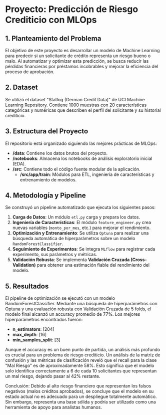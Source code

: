 # Proyecto: Predicción de Riesgo Crediticio con MLOps

## 1. Planteamiento del Problema
El objetivo de este proyecto es desarrollar un modelo de Machine Learning para predecir si un solicitante de crédito representa un riesgo bueno o malo. Al automatizar y optimizar esta predicción, se busca reducir las pérdidas financieras por préstamos incobrables y mejorar la eficiencia del proceso de aprobación.

## 2. Dataset
Se utilizó el dataset "Statlog (German Credit Data)" de UCI Machine Learning Repository. Contiene 1000 muestras con 20 características categóricas y numéricas que describen el perfil del solicitante y su historial crediticio.

## 3. Estructura del Proyecto
El repositorio está organizado siguiendo las mejores prácticas de MLOps:
- **/data**: Contiene los datos brutos del proyecto.
- **/notebooks**: Almacena los notebooks de análisis exploratorio inicial (EDA).
- **/src**: Contiene todo el código fuente modular de la aplicación.
  - **/src/app/train**: Módulos para ETL, ingeniería de características y entrenamiento de modelos.

## 4. Metodología y Pipeline
Se construyó un pipeline automatizado que ejecuta los siguientes pasos:
1.  **Carga de Datos**: Un módulo `etl.py` carga y prepara los datos.
2.  **Ingeniería de Características**: El módulo `feature_engineer.py` crea nuevas variables (`monto_por_mes`, etc.) para mejorar el rendimiento.
3.  **Optimización y Entrenamiento**: Se utiliza `Optuna` para realizar una búsqueda automática de hiperparámetros sobre un modelo `RandomForestClassifier`.
4.  **Seguimiento de Experimentos**: Se integra `MLflow` para registrar cada experimento, sus parámetros y métricas.
5.  **Validación Robusta**: Se implementa **Validación Cruzada (Cross-Validation)** para obtener una estimación fiable del rendimiento del modelo.

## 5. Resultados
El pipeline de optimización se ejecutó con un modelo RandomForestClassifier. Mediante una búsqueda de hiperparámetros con Optuna y una evaluación robusta con Validación Cruzada de 5 folds, el modelo final alcanzó un accuracy promedio de 77%. Los mejores hiperparámetros encontrados fueron:

- **n_estimators**: [204]
- **max_depth**: [16]
- **min_samples_split**: [3]

Aunque el accuracy es un buen punto de partida, un análisis más profundo es crucial para un problema de riesgo crediticio. Un análisis de la matriz de confusión y las métricas de clasificación reveló que el recall para la clase "Mal Riesgo" es de aproximadamente 58%. Esto significa que el modelo solo identifica correctamente a 6 de cada 10 solicitantes que representan un mal riesgo, dejando pasar al 42% restante.

Conclusión: Debido al alto riesgo financiero que representan los falsos negativos (malos créditos aprobados), se concluye que el modelo en su estado actual no es adecuado para un despliegue totalmente automático. Sin embargo, representa una base sólida y podría ser utilizado como una herramienta de apoyo para analistas humanos.